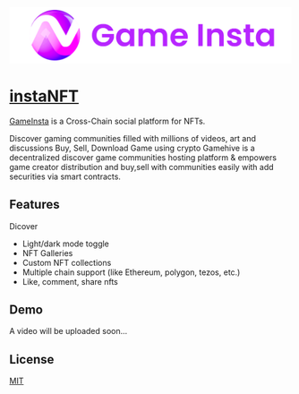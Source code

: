 ![gameInsta Cover](https://github.com/gameInsta/client/blob/main/public/images/game%20insta%20logo.png)

# [instaNFT](https://insta-nft.vercel.app)

[GameInsta]() is a Cross-Chain social platform for NFTs.

Discover gaming communities filled with millions of videos, art and discussions
Buy, Sell, Download Game using crypto
Gamehive is a decentralized discover game communities hosting platform & empowers game creator distribution and buy,sell with communities easily with add securities via smart contracts.

## Features
Dicover 
- Light/dark mode toggle
- NFT Galleries
- Custom NFT collections
- Multiple chain support (like Ethereum, polygon, tezos, etc.)
- Like, comment, share nfts

## Demo

A video will be uploaded soon...

## License

[MIT](https://choosealicense.com/licenses/mit/)
